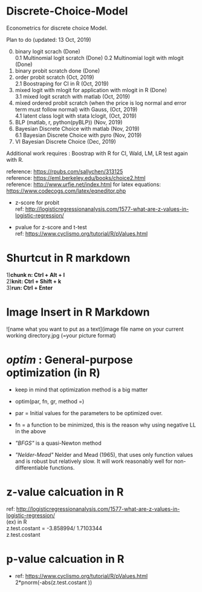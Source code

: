 # Discrete-Choice-Model
Econometrics for discrete choice Model.

Plan to do (updated: 13 Oct, 2019)  

0. binary logit scrach (Done)  
0.1 Multinomial logit scratch (Done)
0.2 Multinomial logit with mlogit (Done)
1. binary probit scratch done (Done)  
2. order probit scratch (Oct, 2019)  
2.1 Boostraping for CI in R (Oct, 2019)
3. mixed logit with mlogit for application with mlogit in R (Done)  
3.1 mixed logit scratch with matlab (Oct, 2019)  
4. mixed ordered probit scratch (when the price is log normal and error term must follow normal) with Gauss, (Oct, 2019)  
4.1 latent class logit with stata lclogit, (Oct, 2019)  
5. BLP (matlab, r, python(pyBLP)) (Nov, 2019)  
6. Bayesian Discrete Choice with matlab (Nov, 2019)  
6.1 Bayesian Discrete Choice with pyro (Nov, 2019)  
7. VI Bayesian Discrete Choice (Dec, 2019)  

Additional work requires : Boostrap with R for CI, Wald, LM, LR test again with R.

reference: https://rpubs.com/sallychen/313125  
reference: https://eml.berkeley.edu/books/choice2.html  
reference: http://www.urfie.net/index.html
for latex equations: https://www.codecogs.com/latex/eqneditor.php  

* z-score for probit  
ref: http://logisticregressionanalysis.com/1577-what-are-z-values-in-logistic-regression/  

* pvalue for z-score and t-test  
ref: https://www.cyclismo.org/tutorial/R/pValues.html  

# Shurtcut in R markdown 
1)**chunk n: Ctrl + Alt + I**    
2)**knit: Ctrl + Shift + k**    
3)**run: Ctrl + Enter**    

# Image Insert in R Markdown

![name what you want to put as a text](image file name on your current working directory.jpg (=your picture format)


# *optim* : General-purpose optimization (in R)
* keep in mind that optimization method is a big matter

* optim(par, fn, gr, method =)

* par = Initial values for the parameters to be optimized over.

* fn = a function to be minimized, this is the reason why using negative LL in the above

* *"BFGS"* is a quasi-Newton method

* *"Nelder-Mead"* Nelder and Mead (1965), that uses only function values and is robust but   relatively slow. It will work reasonably well for non-differentiable functions.


# z-value calcuation in R
ref: http://logisticregressionanalysis.com/1577-what-are-z-values-in-logistic-regression/  
(ex) in R  
z.test.costant =  -3.858994/ 1.7103344  
z.test.costant 


# p-value calcuation in R
* ref: https://www.cyclismo.org/tutorial/R/pValues.html  
2*pnorm(-abs(z.test.costant ))



